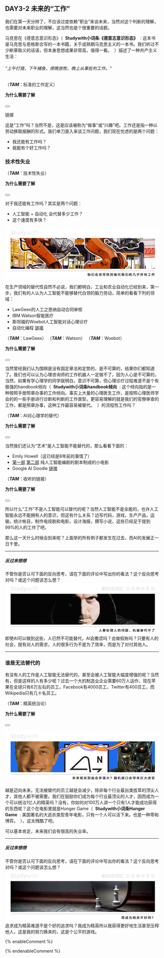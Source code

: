 ## DAY3-2 未来的“工作”

我们在第一天分辨了，不应该过度依赖“职业”来谈未来，当然对这个判断的理解，也需要对未来职业的理解，这当然也是个很重要的话题。

马克思在《德意志意识形态》（&nbsp;&nbsp;**Studywith小词条《德意志意识形态》**&nbsp;&nbsp;:&nbsp;这本书是马克思与恩格斯合写的一本书籍，关于成熟期马克思主义的一本书。我们听过不少断章取义的话语，但本身思想成果非常高，值得一看。&nbsp;&nbsp;）描述了一种共产主义生活：
###### "上午打猎，下午捕鱼，傍晚放牧，晚上从事批判工作。"

<!--sec data-title="Studywith知识链接" data-id="section54" data-show=true ces-->

（_**TAM**_：标准的工作定义）

**为什么需要了解**

<button class="section" target="section55" show="展开具体内容" hide="收起具体内容" ></button>

<!--endsec-->

<!--sec data-title="链接内容" aria-expanded="false" data-id="section55" data-show=false ces-->

链接

<!--endsec-->

这是“工作”吗？当然不是，这是应该被称为“做事”或“兴趣”吧。工作还是指一种以劳动换取报酬的形式。我们单刀直入来谈工作问题，我们现在忧虑的是两个问题：

* 我还能有工作吗？
* 我能有个好工作吗？

### 技术性失业

<!--sec data-title="Studywith知识链接" data-id="section56" data-show=true ces-->

（_**TAM**_：技术性失业）

**为什么需要了解**

<button class="section" target="section57" show="展开具体内容" hide="收起具体内容" ></button>

<!--endsec-->

<!--sec data-title="链接内容" aria-expanded="false" data-id="section57" data-show=false ces-->

<!--endsec-->

对于我还能有工作吗？其实是两个问题：

* 人工智能 + 自动化 会代替多少工作？
* 这个速度有多快？

![](/assets/18.jpg)

在生产领域的替代性自然不必说，我们都明白，工业和农业自动化已经到来，第一步，我们有的人认为人工智能不能够替代白领的脑力劳动，简单的看看下列的领域：

* LawGeex的人工之恩纳自动合同审核
* IBM Watson智能医疗
* 斯坦福的Woebot人工智能对话心理诊疗
* 自动化编程 [链接](https://www.newscientist.com/article/mg23331144-500-ai-learns-to-write-its-own-code-by-stealing-from-other-programs/)

<!--sec data-title="Studywith知识链接" data-id="section58" data-show=true ces-->

（_**TAM**_：LawGeex）
（_**TAM**_：Watson）
（_**TAM**_：Woebot）

**为什么需要了解**

<button class="section" target="section59" show="展开具体内容" hide="收起具体内容" ></button>

<!--endsec-->

<!--sec data-title="链接内容" aria-expanded="false" data-id="section59" data-show=false ces-->

<!--endsec-->

当然曾经我们认为围棋是没有固定章法和定势的，是不可算的，结果你们都知道了。我们也可以认为心理咨询师的工作机器人一定做不了，因为人心是不可算的，当然，如果有学心理学的同学就明白，意识不可算，但心理诊疗过程难道不是个有极强的handbook倾向（&nbsp;&nbsp;**Studywith小词条handbook倾向**&nbsp;&nbsp;:&nbsp;这个倾向指的是一种按照手册照章办事的工作倾向。事实上大量的心理医生工作，是按照心理医师学会的的一些手册进行诊断和判断的工作类型，更容易理解的就是我们的官僚审查的工作，都是照章办事，这种工作最容易被替代。&nbsp;&nbsp;）的流程性工作吗？

<!--sec data-title="Studywith知识链接" data-id="section60" data-show=true ces-->

（_**TAM**_：AI对心理学的替代）

**为什么需要了解**

<button class="section" target="section61" show="展开具体内容" hide="收起具体内容" ></button>

<!--endsec-->

<!--sec data-title="链接内容" aria-expanded="false" data-id="section61" data-show=false ces-->

<!--endsec-->

当然我们还认为“艺术”是人工智能不能替代的，那么看看下面的：

* Emily Howell（这已经是8年前的事情了）
* [第一部](https://arstechnica.com/gaming/2016/06/an-ai-wrote-this-movie-and-its-strangely-moving/) [第二部](https://thenextweb.com/artificial-intelligence/2017/04/26/ai-movie-hasselhoff-artificial-intelligence-2/) 纯人工智能编剧的剧本制成的小电影
* Google AI Doodle [链接](https://www.theverge.com/2017/4/11/15263434/google-ai-autodraw-doodle-bot-drawing-image-recognition)

<!--sec data-title="Studywith知识链接" data-id="section62" data-show=true ces-->

（_**TAM**_：收听的链接）

**为什么需要了解**

<button class="section" target="section63" show="展开具体内容" hide="收起具体内容" ></button>

<!--endsec-->

<!--sec data-title="链接内容" aria-expanded="false" data-id="section63" data-show=false ces-->

<!--endsec-->

所以什么“工作”不是人工智能可以替代的呢？当然人工智能不是全能的，也许人工智能永远不能拥有人的意识，但这有什么关系？边写代码，游戏，生产产品，运输，统计帐目，制作电视剧和电影，设计海报，撰写小说，这些已经足于提到99%的人的工作了吧。

那么这一天什么时候会到来呢？上面举的所有例子都发生在过去，而AI的发展正一日千里。

---

##### 反过来想想

不管你是否认可下面的反向思考，请在下面的评论中写出你的看法？这个反向思考对吗？或这个问题该怎么想？![](/assets/40.jpg)即使AI可以做到这些，人已然不可能替代，AI会撒谎吗？会做假账吗？只要有人的社会，就有对人的需求，人的很多行为不是为了效率，而是为了对付其他人。

---

### 谁是无法替代的

有没有人的工作是人工智能无法替代的，甚至会被人工智能大幅度增强的呢？当然有，但是这样的人有多少呢？过去一个大的制造业企业需要60万人运作，现在苹果在全球只有6万左右的员工，Facebook有4000员工，Twitter有400员工，而Wikipedia只有几十名员工。

<!--sec data-title="Studywith知识链接" data-id="section64" data-show=true ces-->

（_**TAM**_：精英统治论）

**为什么需要了解**

<button class="section" target="section65" show="展开具体内容" hide="收起具体内容" ></button>

<!--endsec-->

<!--sec data-title="链接内容" aria-expanded="false" data-id="section65" data-show=false ces-->

<!--endsec-->

![](/assets/19.jpg)

越是迈向未来，无法被替代的员工越是会减少，除非每个行业最出类拔萃的顶尖人才，其他人都不被需要。我们在鼓励你们成为每个行业最顶尖的人才，因而成为一个可以统治1亿人的精英吗？没有，你如何对100万人讲一个只有1人才能成功获得的东西呢？这个在电影里就是Hunger Game（&nbsp;&nbsp;**Studywith小词条Hunger Game**&nbsp;&nbsp;:&nbsp;美国著名的大逃杀类型青年电影，只有一个人可以活下来。也是一种零和博弈。&nbsp;&nbsp;），这太残酷了吧。

可以基本肯定，未来我们会有很高的失业率。

---

##### 反过来想想

不管你是否认可下面的反向思考，请在下面的评论中写出你的看法？这个反向思考对吗？或这个问题该怎么想？![](/assets/41.jpg)追求成为精英难道不是个好的追求吗？我成为精英所以我获得更好地生活甚至压榨他人，这是我的努力换来的，这是个公平的游戏。

{% enableComment %}

{% endenableComment %}

